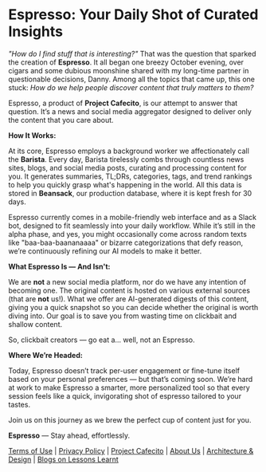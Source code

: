 # Espresso: Your Daily Shot of Curated Insights

_"How do I find stuff that is interesting?"_ That was the question that sparked the creation of **Espresso**. It all began one breezy October evening, over cigars and some dubious moonshine shared with my long-time partner in questionable decisions, Danny. Among all the topics that came up, this one stuck: _How do we help people discover content that truly matters to them?_

Espresso, a product of **Project Cafecito**, is our attempt to answer that question. It’s a news and social media aggregator designed to deliver only the content that you care about.

**How It Works:**

At its core, Espresso employs a background worker we affectionately call the **Barista**. Every day, Barista tirelessly combs through countless news sites, blogs, and social media posts, curating and processing content for you. It generates summaries, TL;DRs, categories, tags, and trend rankings to help you quickly grasp what's happening in the world. All this data is stored in **Beansack**, our production database, where it is kept fresh for 30 days.

Espresso currently comes in a mobile-friendly web interface and as a Slack bot, designed to fit seamlessly into your daily workflow. While it’s still in the alpha phase, and yes, you might occasionally come across random texts like "baa-baa-baananaaaa" or bizarre categorizations that defy reason, we’re continuously refining our AI models to make it better.

**What Espresso Is — And Isn't:**

We are **not** a new social media platform, nor do we have any intention of becoming one. The original content is hosted on various external sources (that are **not** us!). What we offer are AI-generated digests of this content, giving you a quick snapshot so you can decide whether the original is worth diving into. Our goal is to save you from wasting time on clickbait and shallow content.

So, clickbait creators — go eat a… well, not an Espresso.

**Where We’re Headed:**

Today, Espresso doesn’t track per-user engagement or fine-tune itself based on your personal preferences — but that’s coming soon. We’re hard at work to make Espresso a smarter, more personalized tool so that every session feels like a quick, invigorating shot of espresso tailored to your tastes.

Join us on this journey as we brew the perfect cup of content just for you.

**Espresso** — Stay ahead, effortlessly.

[Terms of Use](/docs/terms-of-use.md) | [Privacy Policy](/docs/privacy-policy.md) | [Project Cafecito](/docs/project-cafecito.md) | [About Us](/docs/about-us.md) | [Architecture & Design](/docs/architecture-design.md) | [Blogs on Lessons Learnt](https://medium.com/@soumitsr)
